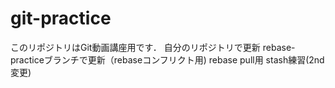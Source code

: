 # git-practice
このリポジトリはGit動画講座用です．
自分のリポジトリで更新
rebase-practiceブランチで更新（rebaseコンフリクト用)
rebase pull用
stash練習(2nd変更)
